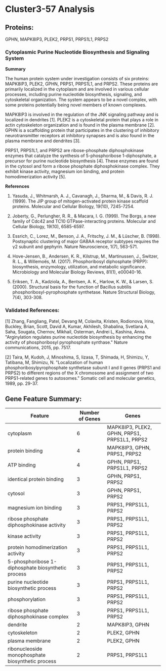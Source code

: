 # Cluster3-57 Analysis

## Proteins: 

GPHN, MAPK8IP3, PLEK2, PRPS1, PRPS1L1, PRPS2

### Cytoplasmic Purine Nucleotide Biosynthesis and Signaling System

**Summary**

The human protein system under investigation consists of six proteins: MAPK8IP3, PLEK2, GPHN, PRPS1, PRPS1L1, and PRPS2. These proteins are primarily localized in the cytoplasm and are involved in various cellular processes, including purine nucleotide biosynthesis, signaling, and cytoskeletal organization. The system appears to be a novel complex, with some proteins potentially being novel members of known complexes.

MAPK8IP3 is involved in the regulation of the JNK signaling pathway and is localized in dendrites [1]. PLEK2 is a cytoskeletal protein that plays a role in actin cytoskeleton organization and is found in the plasma membrane [2]. GPHN is a scaffolding protein that participates in the clustering of inhibitory neurotransmitter receptors at inhibitory synapses and is also found in the plasma membrane and dendrites [3].

PRPS1, PRPS1L1, and PRPS2 are ribose-phosphate diphosphokinase enzymes that catalyze the synthesis of 5-phosphoribose 1-diphosphate, a precursor for purine nucleotide biosynthesis [4]. These enzymes are found in the cytosol and form a ribose phosphate diphosphokinase complex. They exhibit kinase activity, magnesium ion binding, and protein homodimerization activity [5].

**References**

1. Yasuda, J., Whitmarsh, A. J., Cavanagh, J., Sharma, M., & Davis, R. J. (1999). The JIP group of mitogen-activated protein kinase scaffold proteins. Molecular and Cellular Biology, 19(10), 7245-7254.

2. Joberty, G., Perlungher, R. R., & Macara, I. G. (1999). The Borgs, a new family of Cdc42 and TC10 GTPase-interacting proteins. Molecular and Cellular Biology, 19(10), 6585-6597.

3. Essrich, C., Lorez, M., Benson, J. A., Fritschy, J. M., & Lüscher, B. (1998). Postsynaptic clustering of major GABAA receptor subtypes requires the γ2 subunit and gephyrin. Nature Neuroscience, 1(7), 563-571.

4. Hove-Jensen, B., Andersen, K. R., Kilstrup, M., Martinussen, J., Switzer, R. L., & Willemoës, M. (2017). Phosphoribosyl diphosphate (PRPP): biosynthesis, enzymology, utilization, and metabolic significance. Microbiology and Molecular Biology Reviews, 81(1), e00040-16.

5. Eriksen, T. A., Kadziola, A., Bentsen, A. K., Harlow, K. W., & Larsen, S. (2000). Structural basis for the function of Bacillus subtilis phosphoribosyl-pyrophosphate synthetase. Nature Structural Biology, 7(4), 303-308.

### Validated References: 

[1] Zhang, Fangliang, Patel, Devang M, Colavita, Kristen, Rodionova, Irina, Buckley, Brian, Scott, David A, Kumar, Akhilesh, Shabalina, Svetlana A, Saha, Sougata, Chernov, Mikhail, Osterman, Andrei L, Kashina, Anna. "Arginylation regulates purine nucleotide biosynthesis by enhancing the activity of phosphoribosyl pyrophosphate synthase." Nature communications, 2015, pp. 7517.

[2] Taira, M, Kudoh, J, Minoshima, S, Iizasa, T, Shimada, H, Shimizu, Y, Tatibana, M, Shimizu, N. "Localization of human phosphoribosylpyrophosphate synthetase subunit I and II genes (PRPS1 and PRPS2) to different regions of the X chromosome and assignment of two PRPS1-related genes to autosomes." Somatic cell and molecular genetics, 1989, pp. 29-37.



## Gene Feature Summary: 

| Feature | Number of Genes | Genes |
| --- | --- | --- |
| cytoplasm | 6 | MAPK8IP3, PLEK2, GPHN, PRPS1, PRPS1L1, PRPS2 |
| protein binding | 4 | MAPK8IP3, GPHN, PRPS1, PRPS2 |
| ATP binding | 4 | GPHN, PRPS1, PRPS1L1, PRPS2 |
| identical protein binding | 3 | GPHN, PRPS1, PRPS2 |
| cytosol | 3 | GPHN, PRPS1, PRPS2 |
| magnesium ion binding | 3 | PRPS1, PRPS1L1, PRPS2 |
| ribose phosphate diphosphokinase activity | 3 | PRPS1, PRPS1L1, PRPS2 |
| kinase activity | 3 | PRPS1, PRPS1L1, PRPS2 |
| protein homodimerization activity | 3 | PRPS1, PRPS1L1, PRPS2 |
| 5-phosphoribose 1-diphosphate biosynthetic process | 3 | PRPS1, PRPS1L1, PRPS2 |
| purine nucleotide biosynthetic process | 3 | PRPS1, PRPS1L1, PRPS2 |
| phosphorylation | 3 | PRPS1, PRPS1L1, PRPS2 |
| ribose phosphate diphosphokinase complex | 3 | PRPS1, PRPS1L1, PRPS2 |
| dendrite | 2 | MAPK8IP3, GPHN |
| cytoskeleton | 2 | PLEK2, GPHN |
| plasma membrane | 2 | PLEK2, GPHN |
| ribonucleoside monophosphate biosynthetic process | 2 | PRPS1, PRPS1L1 |

